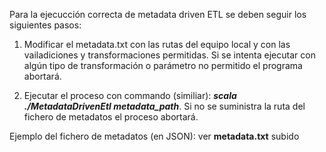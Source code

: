 Para la ejecucción correcta de metadata driven ETL se deben seguir los siguientes pasos:

1. Modificar el metadata.txt con las rutas del equipo local y con las vailadiciones y transformaciones permitidas.
Si se intenta ejecutar con algún tipo de transformación o parámetro no permitido el programa abortará.

2. Ejecutar el proceso con commando (similiar): ***scala ./MetadataDrivenEtl metadata_path***.
Si no se suministra la ruta del fichero de metadatos el proceso abortará.

Ejemplo del fichero de metadatos (en JSON): ver **metadata.txt** subido


